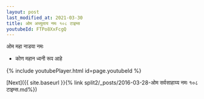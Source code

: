 ```yaml
---
layout: post
last_modified_at: 2021-03-30
title: ओम अच्युताय नमः १०८ टाइम्स
youtubeId: FTPo8XxFcgQ
---
```

 
 
 ओम महा नाडया नमः  
 
 -  कोण महान ध्वनी रूप आहे 
 
  
 
  
 
 
 
 
 
 


{% include youtubePlayer.html id=page.youtubeId %}
 
[Next]({{ site.baseurl }}{% link  split2/_posts/2016-03-28-ओम सर्वसाहाय्य नमः १०८ टाइम्स.md%})
 
